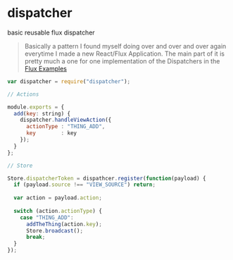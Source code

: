 dispatcher
==========

basic reusable flux dispatcher

> Basically a pattern I found myself doing over and over and over again everytime I made a new React/Flux Application. The main part of it is pretty much a one for one implementation of the Dispatchers in the [Flux Examples](https://github.com/facebook/flux/tree/master/examples) 

```javascript
var dispatcher = require("dispatcher");

// Actions

module.exports = {
  add(key: string) {
    dispatcher.handleViewAction({
      actionType : "THING_ADD",
      key        : key
    });
  }
};

// Store

Store.dispatcherToken = dispathcer.register(function(payload) {
  if (payload.source !== "VIEW_SOURCE") return;
  
  var action = payload.action;
  
  switch (action.actionType) {
    case "THING_ADD":
      addTheThing(action.key);
      Store.broadcast();
      break;
  }
});

```
